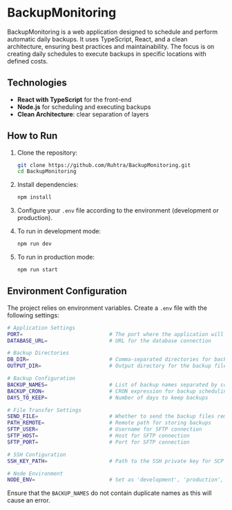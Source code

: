 
# BackupMonitoring

BackupMonitoring is a web application designed to schedule and perform automatic daily backups. It uses TypeScript, React, and a clean architecture, ensuring best practices and maintainability. The focus is on creating daily schedules to execute backups in specific locations with defined costs.

## Technologies

- **React with TypeScript** for the front-end
- **Node.js** for scheduling and executing backups
- **Clean Architecture**: clear separation of layers

## How to Run

1. Clone the repository:

   ```bash
   git clone https://github.com/Ruhtra/BackupMonitoring.git
   cd BackupMonitoring
   ```

2. Install dependencies:

   ```bash
   npm install
   ```

3. Configure your `.env` file according to the environment (development or production).

4. To run in development mode:

   ```bash
   npm run dev
   ```

5. To run in production mode:

   ```bash
   npm run start
   ```

## Environment Configuration

The project relies on environment variables. Create a `.env` file with the following settings:

```bash
# Application Settings
PORT=                            # The port where the application will run
DATABASE_URL=                    # URL for the database connection

# Backup Directories
DB_DIR=                          # Comma-separated directories for backups
OUTPUT_DIR=                      # Output directory for the backup files

# Backup Configuration
BACKUP_NAMES=                    # List of backup names separated by commas
BACKUP_CRON=                     # CRON expression for backup scheduling
DAYS_TO_KEEP=                    # Number of days to keep backups

# File Transfer Settings
SEND_FILE=                       # Whether to send the backup files remotely
PATH_REMOTE=                     # Remote path for storing backups
SFTP_USER=                       # Username for SFTP connection
SFTP_HOST=                       # Host for SFTP connection
SFTP_PORT=                       # Port for SFTP connection

# SSH Configuration
SSH_KEY_PATH=                    # Path to the SSH private key for SCP connection

# Node Environment
NODE_ENV=                        # Set as 'development', 'production', or 'test'
```

Ensure that the `BACKUP_NAMES` do not contain duplicate names as this will cause an error.
